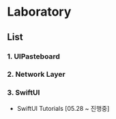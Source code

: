 # Laboratory
## List
### 1. UIPasteboard
### 2. Network Layer
### 3. SwiftUI
- SwiftUI Tutorials [05.28 ~ 진행중]
